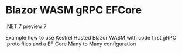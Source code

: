 # Blazor WASM gRPC EFCore

.NET 7 preview 7

Example how to use Kestrel Hosted Blazor WASM with code first gRPC .proto files and a EF Core Many to Many configuration
